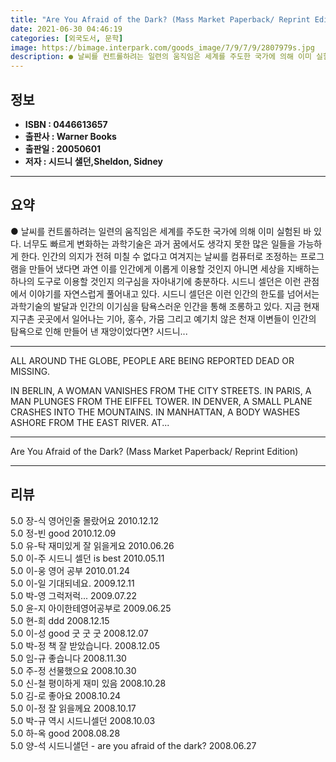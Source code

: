 ```yaml
---
title: "Are You Afraid of the Dark? (Mass Market Paperback/ Reprint Edition)"
date: 2021-06-30 04:46:19
categories: [외국도서, 문학]
image: https://bimage.interpark.com/goods_image/7/9/7/9/2807979s.jpg
description: ● 날씨를 컨트롤하려는 일련의 움직임은 세계를 주도한 국가에 의해 이미 실험된 바 있다. 너무도 빠르게 변화하는 과학기술은 과거 꿈에서도 생각지 못한 많은 일들을 가능하게 한다. 인간의 의지가 전혀 미칠 수 없다고 여겨지는 날씨를 컴퓨터로 조정하는 프로그램을 만들어 냈다면 과연 이를
---
```


## **정보**

- **ISBN : 0446613657**
- **출판사 : Warner Books**
- **출판일 : 20050601**
- **저자 : 시드니 샐던,Sheldon, Sidney**

------



## **요약**

●  날씨를 컨트롤하려는 일련의 움직임은 세계를 주도한 국가에 의해 이미 실험된 바 있다. 너무도 빠르게 변화하는 과학기술은 과거 꿈에서도 생각지 못한 많은 일들을 가능하게 한다. 인간의 의지가 전혀 미칠 수 없다고 여겨지는 날씨를 컴퓨터로 조정하는 프로그램을 만들어 냈다면 과연 이를 인간에게 이롭게 이용할 것인지 아니면 세상을 지배하는 하나의 도구로 이용할 것인지 의구심을 자아내기에 충분하다. 시드니 셀던은 이런 관점에서 이야기를 자연스럽게 풀어내고 있다. 시드니 셀던은 이런 인간의 한도를 넘어서는 과학기술의 발달과 인간의 이기심을 탐욕스러운 인간을 통해 조롱하고 있다. 지금 현재 지구촌 곳곳에서 일어나는 기아, 홍수, 가뭄 그리고 예기치 않은 천재 이변들이 인간의 탐욕으로 인해 만들어 낸 재앙이었다면? 시드니...

------

ALL AROUND THE GLOBE, PEOPLE ARE BEING REPORTED DEAD OR MISSING.

IN BERLIN, A WOMAN VANISHES FROM THE CITY STREETS. IN PARIS, A MAN PLUNGES FROM THE EIFFEL TOWER. IN DENVER, A SMALL PLANE CRASHES INTO THE MOUNTAINS. IN MANHATTAN, A BODY WASHES ASHORE FROM THE EAST RIVER. AT... 

------


Are You Afraid of the Dark? (Mass Market Paperback/ Reprint Edition) 

------


## **리뷰** 

5.0 장-식 영어인줄 몰랐어요 2010.12.12 <br/>5.0 정-빈 good 2010.12.09 <br/>5.0 유-탁 재미있게 잘 읽을게요 2010.06.26 <br/>5.0 이-주 시드니 셀던 is best 2010.05.11 <br/>5.0 이-웅 영어 공부 2010.01.24 <br/>5.0 이-일 기대되네요. 2009.12.11 <br/>5.0 박-영 그럭저럭... 2009.07.22 <br/>5.0 윤-지 아이한테영어공부로 2009.06.25 <br/>5.0 현-희 ddd 2008.12.15 <br/>5.0 이-성 good 굿 굿 굿 2008.12.07 <br/>5.0 박-정 책 잘 받았습니다.  2008.12.05 <br/>5.0 임-규 좋습니다 2008.11.30 <br/>5.0 주-정 선물했으요 2008.10.30 <br/>5.0 신-철 평이하게 재미 있음 2008.10.28 <br/>5.0 김-로 좋아요 2008.10.24 <br/>5.0 이-정 잘 읽을께요 2008.10.17 <br/>5.0 박-규 역시 시드니셀던 2008.10.03 <br/>5.0 하-옥 good 2008.08.28 <br/>5.0 양-석 시드니샐던 - are you afraid of the dark? 2008.06.27 <br/>
